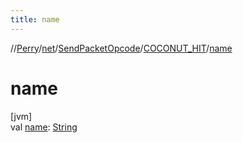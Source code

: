 ```yaml
---
title: name
---
```

//[Perry](../../../../index.html)/[net](../../index.html)/[SendPacketOpcode](../index.html)/[COCONUT_HIT](index.html)/[name](name.html)



# name



[jvm]\
val [name](name.html): [String](https://kotlinlang.org/api/latest/jvm/stdlib/kotlin/-string/index.html)




